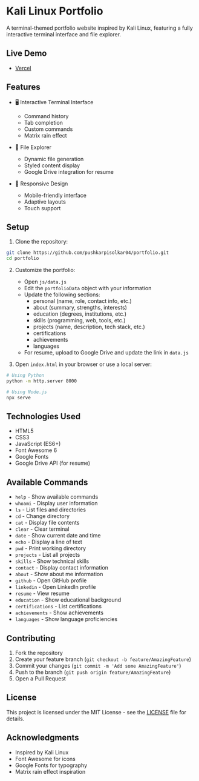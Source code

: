 # Kali Linux Portfolio

A terminal-themed portfolio website inspired by Kali Linux, featuring a fully interactive terminal interface and file explorer.

## Live Demo

- [Vercel](https://whois-pushkar.vercel.app)

## Features

- 🖥️ Interactive Terminal Interface
  - Command history
  - Tab completion
  - Custom commands
  - Matrix rain effect

- 📁 File Explorer
  - Dynamic file generation
  - Styled content display
  - Google Drive integration for resume





- 📱 Responsive Design
  - Mobile-friendly interface
  - Adaptive layouts
  - Touch support

## Setup

1. Clone the repository:
```bash
git clone https://github.com/pushkarpisolkar04/portfolio.git
cd portfolio
```

2. Customize the portfolio:
   - Open `js/data.js`
   - Edit the `portfolioData` object with your information
   - Update the following sections:
     - personal (name, role, contact info, etc.)
     - about (summary, strengths, interests)
     - education (degrees, institutions, etc.)
     - skills (programming, web, tools, etc.)
     - projects (name, description, tech stack, etc.)
     - certifications
     - achievements
     - languages
   - For resume, upload to Google Drive and update the link in `data.js`

3. Open `index.html` in your browser or use a local server:
```bash
# Using Python
python -m http.server 8000

# Using Node.js
npx serve
```

## Technologies Used

- HTML5
- CSS3
- JavaScript (ES6+)
- Font Awesome 6
- Google Fonts
- Google Drive API (for resume)

## Available Commands

- `help` - Show available commands
- `whoami` - Display user information
- `ls` - List files and directories
- `cd` - Change directory
- `cat` - Display file contents
- `clear` - Clear terminal
- `date` - Show current date and time
- `echo` - Display a line of text
- `pwd` - Print working directory
- `projects` - List all projects
- `skills` - Show technical skills
- `contact` - Display contact information
- `about` - Show about me information
- `github` - Open GitHub profile
- `linkedin` - Open LinkedIn profile
- `resume` - View resume
- `education` - Show educational background
- `certifications` - List certifications
- `achievements` - Show achievements
- `languages` - Show language proficiencies

## Contributing

1. Fork the repository
2. Create your feature branch (`git checkout -b feature/AmazingFeature`)
3. Commit your changes (`git commit -m 'Add some AmazingFeature'`)
4. Push to the branch (`git push origin feature/AmazingFeature`)
5. Open a Pull Request

## License

This project is licensed under the MIT License - see the [LICENSE](LICENSE) file for details.

## Acknowledgments

- Inspired by Kali Linux
- Font Awesome for icons
- Google Fonts for typography
- Matrix rain effect inspiration 